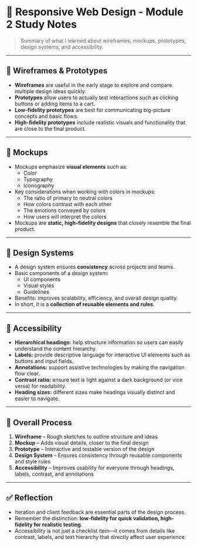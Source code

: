# 📝 Responsive Web Design - Module 2 Study Notes

> Summary of what I learned about wireframes, mockups, prototypes, design systems, and accessibility.  

---

## 📌 Wireframes & Prototypes
- **Wireframes** are useful in the early stage to explore and compare multiple design ideas quickly.  
- **Prototypes** allow users to actually test interactions such as clicking buttons or adding items to a cart.  
- **Low-fidelity prototypes** are best for communicating big-picture concepts and basic flows.  
- **High-fidelity prototypes** include realistic visuals and functionality that are close to the final product.  

---

## 📌 Mockups
- Mockups emphasize **visual elements** such as:  
  - Color  
  - Typography  
  - Iconography  
- Key considerations when working with colors in mockups:  
  - The ratio of primary to neutral colors  
  - How colors contrast with each other  
  - The emotions conveyed by colors  
  - How users will interpret the colors  
- Mockups are **static, high-fidelity designs** that closely resemble the final product.  

---

## 📌 Design Systems
- A design system ensures **consistency** across projects and teams.  
- Basic components of a design system:  
  - UI components  
  - Visual styles  
  - Guidelines  
- Benefits: improves scalability, efficiency, and overall design quality.  
- In short, it is a **collection of reusable elements and rules**.  

---

## 📌 Accessibility
- **Hierarchical headings:** help structure information so users can easily understand the content hierarchy.  
- **Labels:** provide descriptive language for interactive UI elements such as buttons and input fields.  
- **Annotations:** support assistive technologies by making the navigation flow clear.  
- **Contrast ratio:** ensure text is light against a dark background (or vice versa) for readability.  
- **Heading sizes:** different sizes make headings visually distinct and easier to navigate.  

---

## 📌 Overall Process
1. **Wireframe** – Rough sketches to outline structure and ideas  
2. **Mockup** – Adds visual details, closer to the final design  
3. **Prototype** – Interactive and testable version of the design  
4. **Design System** – Ensures consistency through reusable components and style rules  
5. **Accessibility** – Improves usability for everyone through headings, labels, contrast, and annotations  

---

## ✅ Reflection
- Iteration and client feedback are essential parts of the design process.  
- Remember the distinction: **low-fidelity for quick validation, high-fidelity for realistic testing**.  
- Accessibility is not just a checklist item—it comes from details like contrast, labels, and text hierarchy that directly affect user experience.  
